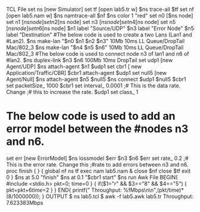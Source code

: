 TCL File
set ns [new Simulator]
set tf [open lab5.tr w]
$ns trace-all $tf
set nf [open lab5.nam w]
$ns namtrace-all $nf
$ns color 1 "red"
set n0 [$ns node]
set n1 [$ns node]
set n2 [$ns node]
set n3 [$ns node]
set n4 [$ns node]
set n5 [$ns node]
set n6 [$ns node]
$n1 label "Source/UDP"
$n3 label "Error Node"
$n5 label "Destination"
#The below code is used to create a two Lans (Lan1 and #Lan2).
$ns make-lan "$n0 $n1 $n2 $n3" 10Mb 10ms LL Queue/DropTail Mac/802_3
$ns make-lan "$n4 $n5 $n6" 10Mb 10ms LL Queue/DropTail Mac/802_3
#The below code is used to connect node n3 of lan1 and n6 of #lan2.
$ns duplex-link $n3 $n6 100Mb 10ms DropTail
set udp1 [new Agent/UDP]
$ns attach-agent $n1 $udp1
set cbr1 [ new Application/Traffic/CBR]
$cbr1 attach-agent $udp1
set null5 [new Agent/Null]
$ns attach-agent $n5 $null5
$ns connect $udp1 $null5
$cbr1 set packetSize_ 1000
$cbr1 set interval_ 0.0001 ;# This is the data rate. Change
 ;# this to increase the rate.
 $udp1 set class_ 1
# The below code is used to add an error model between the #nodes n3 and n6.
set err [new ErrorModel]
$ns lossmodel $err $n3 $n6
$err set rate_ 0.2 ;# This is the error rate. Change this
 ;#rate to add errors between n3 and n6.
proc finish { } {
global nf ns tf
exec nam lab5.nam &
close $nf
close $tf
exit 0
}
$ns at 5.0 "finish"
$ns at 0.1 "$cbr1 start"
$ns run
Awk File
BEGIN{
#include <stdio.h>
pkt=0;
time=0
}
{
if($1="r" && $3=="8" && $4=="5")
{
 pkt=pkt+$6
 time=$2
}
}
END{ 
 printf(" Throughput: %fMbps\n\n",(pkt/time)*(8/1000000));
}
OUTPUT
$ ns lab5.tcl
$ awk -f lab5.awk lab5.tr
Throughput: 7.623383Mbps
